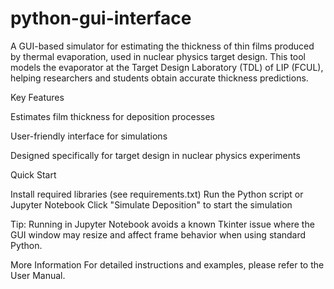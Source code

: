 # python-gui-interface
A GUI-based simulator for estimating the thickness of thin films produced by thermal evaporation, used in nuclear physics target design. This tool models the evaporator at the Target Design Laboratory (TDL) of LIP (FCUL), helping researchers and students obtain accurate thickness predictions.

Key Features

Estimates film thickness for deposition processes

User-friendly interface for simulations

Designed specifically for target design in nuclear physics experiments

Quick Start

Install required libraries (see requirements.txt)
Run the Python script or Jupyter Notebook
Click "Simulate Deposition" to start the simulation

Tip: Running in Jupyter Notebook avoids a known Tkinter issue where the GUI window may resize and affect frame behavior when using standard Python.

More Information
For detailed instructions and examples, please refer to the User Manual.

